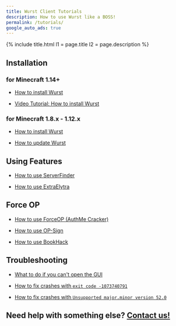 ```yaml
---
title: Wurst Client Tutorials
description: How to use Wurst like a BOSS!
permalink: /tutorials/
google_auto_ads: true
---
```

{% include title.html l1 = page.title l2 = page.description %}

<div class="padding20 no-padding-left no-padding-right bg-grayLighter">
	<div class="container">
		<h2 class="text-normal">Installation</h2>
		<div class="grid no-margin">
			<div class="row cells2">
				<div class="cell">
					<h3 class="text-normal">for Minecraft <b>1.14+</b></h3>
					<ul>
						<li><p><a href="/updates/wurst-7-0pre1/#installation">How to install Wurst</a></p></li>
						<li><p><a href="https://www.youtube.com/watch?v=BrRbD5_0kkA" target="_blank" rel="nofollow">Video Tutorial: How to install Wurst</a></p></li>
					</ul>
				</div>
				<div class="cell">
					<h3 class="text-normal">for Minecraft <b>1.8.x - 1.12.x</b></h3>
					<ul>
						<li><p><a href="how-to-install/">How to install Wurst</a></p></li>
						<li><p><a href="how-to-update/">How to update Wurst</a></p></li>
					</ul>
				</div>
			</div>
		</div>
	</div>
</div>

<div class="padding20 no-padding-left no-padding-right">
	<div class="container">
		<h2 class="text-normal">Using Features</h2>
		<ul>
			<li><p><a href="/wiki/Special_Features/Server_Finder/">How to use ServerFinder</a></p></li>
			<li><p><a href="/wiki/Mods/ExtraElytra/">How to use ExtraElytra</a></p></li>
		</ul>
	</div>
</div>

<div class="padding20 no-padding-left no-padding-right bg-grayLighter">
	<div class="container">
		<h2 class="text-normal">Force OP</h2>
		<ul>
			<li><p><a href="/wiki/Mods/Force_OP_(AuthMeCracker)/">How to use ForceOP (AuthMe Cracker)</a></p></li>
			<li><p><a href="/wiki/Mods/OP-Sign_(Force_OP)/">How to use OP-Sign</a></p></li>
			<li><p><a href="/wiki/Special_Features/Force_OP_(BookHack)/">How to use BookHack</a></p></li>
		</ul>
	</div>
</div>

<div class="padding20 no-padding-left no-padding-right">
	<div class="container">
		<h2 class="text-normal">Troubleshooting</h2>
		<ul>
			<li><p><a href="gui-keybind-fix/">What to do if you can't open the GUI</a></p></li>
			<li><p><a href="https://bugs.mojang.com/browse/MC-112780">How to fix crashes with <code>exit code -1073740791</code></a></p></li>
			<li><p><a href="major-minor-52/">How to fix crashes with <code>Unsupported major.minor version 52.0</code></a></p></li>
		</ul>
	</div>
</div>

<div class="padding40 no-padding-left no-padding-right bg-grayLighter">
	<div class="container">
		<h2 class="align-center text-light">Need help with something else? <a class="fg-cobalt" href="/contact/">Contact us!</a></h2>
	</div>
</div>
